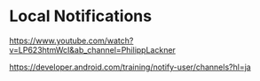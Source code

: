 # Local Notifications

https://www.youtube.com/watch?v=LP623htmWcI&ab_channel=PhilippLackner

https://developer.android.com/training/notify-user/channels?hl=ja

